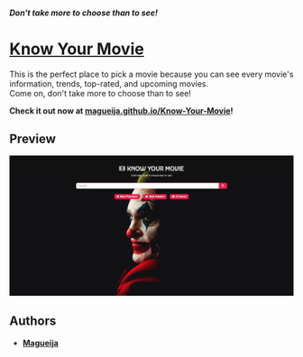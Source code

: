 ##### Don't take more to choose than to see!
# [Know Your Movie](https://magueija.github.io/Know-Your-Movie)

This is the perfect place to pick a movie because you can see every movie's information, trends, top-rated, and upcoming movies.    
Come on, don't take more to choose than to see!

**Check it out now at [magueija.github.io/Know-Your-Movie](https://magueija.github.io/Know-Your-Movie/ "https://magueija.github.io/Know-Your-Movie/")!**

## Preview
![Know Your Movie Preview](./img/readme/home_preview.png)

## Authors
  - **[Magueija](https://github.com/Magueija)**
